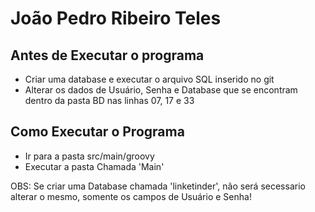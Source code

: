 # João Pedro Ribeiro Teles

## Antes de Executar o programa
- Criar uma database e executar o arquivo SQL inserido no git
- Alterar os dados de Usuário, Senha e Database que se encontram dentro da pasta BD nas linhas 07, 17 e 33 

## Como Executar o Programa
- Ir para a pasta src/main/groovy
- Executar a pasta Chamada 'Main'

OBS: Se criar uma Database chamada 'linketinder', não será secessario alterar o mesmo, somente os campos de Usuário e Senha!